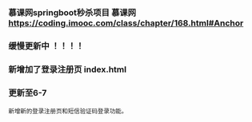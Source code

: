 ### 慕课网springboot秒杀项目 慕课网 https://coding.imooc.com/class/chapter/168.html#Anchor 
### 缓慢更新中 ！！！！ 
### 新增加了登录注册页 index.html

### 更新至6-7

` 新增新的登录注册页和短信验证码登录功能。 `




